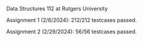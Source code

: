Data Structures 112 at Rutgers University



Assignment 1 (2/8/2024): 212/212 testcases passed.

Assignment 2 (2/29/2024): 56/56 testcases passed.
